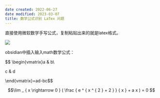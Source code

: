```yaml
---
date created: 2022-06-27
date modified: 2023-03-07
title: 数学公式识别 LaTex 问题
---
```


直接使用微软数学手写公式，复制粘贴出来的就是latex格式。

![](https://img2.oldwinter.top/202206270015108.jpg)

obsidian中插入输入math数学公式：

$$
\begin{vmatrix}a & b\\

c & d

\end{vmatrix}=ad-bc$$

$$\lim _ { x \rightarrow 0 } ( \frac { e ^ { x ^ { 2 } + 2 } } { x } + a x ) = 0
$$
